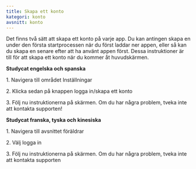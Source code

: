 ```yaml
---
title: Skapa ett konto
kategori: konto
avsnitt: konto
---
```

Det finns två sätt att skapa ett konto på varje app. Du kan antingen skapa en under den första startprocessen när du först laddar ner appen, eller så kan du skapa en senare efter att ha använt appen först. Dessa instruktioner är till för att skapa ett konto när du kommer åt huvudskärmen.


**Studycat engelska och spanska**


1\. Navigera till området Inställningar 


2\. Klicka sedan på knappen logga in/skapa ett konto


3\. Följ nu instruktionerna på skärmen. Om du har några problem, tveka inte att kontakta supporten!


**Studycat franska, tyska och kinesiska**


1\. Navigera till avsnittet föräldrar 


2\. Välj logga in


3\. Följ nu instruktionerna på skärmen. Om du har några problem, tveka inte att kontakta supporten